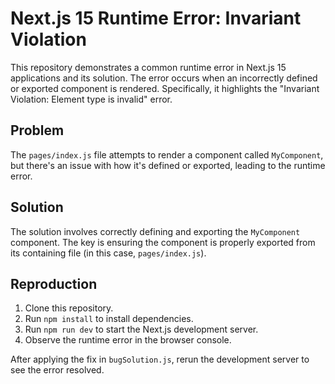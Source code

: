 # Next.js 15 Runtime Error: Invariant Violation

This repository demonstrates a common runtime error in Next.js 15 applications and its solution.  The error occurs when an incorrectly defined or exported component is rendered.  Specifically, it highlights the "Invariant Violation: Element type is invalid" error.

## Problem

The `pages/index.js` file attempts to render a component called `MyComponent`, but there's an issue with how it's defined or exported, leading to the runtime error.

## Solution

The solution involves correctly defining and exporting the `MyComponent` component.  The key is ensuring the component is properly exported from its containing file (in this case, `pages/index.js`).

## Reproduction

1. Clone this repository.
2. Run `npm install` to install dependencies.
3. Run `npm run dev` to start the Next.js development server.
4. Observe the runtime error in the browser console.

After applying the fix in `bugSolution.js`, rerun the development server to see the error resolved.
